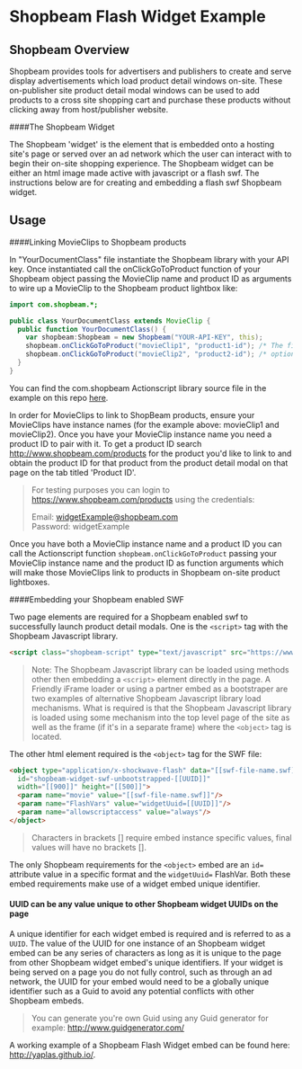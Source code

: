 Shopbeam Flash Widget Example
====================

Shopbeam Overview
-----

Shopbeam provides tools for advertisers and publishers to create and serve display advertisements which load product detail windows on-site. These on-publisher site product detail modal windows can be used to add products to a cross site shopping cart and purchase these products without clicking away from host/publisher website.

####The Shopbeam Widget

The Shopbeam 'widget' is the element that is embedded onto a hosting site's page or served over an ad network which the user can interact with to begin their on-site shopping experience. The Shopbeam widget can be either an html image made active with javascript or a flash swf. The instructions below are for creating and embedding a flash swf Shopbeam widget.

Usage
-----

####Linking MovieClips to Shopbeam products

In "YourDocumentClass" file instantiate the Shopbeam library with your API key. Once instantiated call the onClickGoToProduct function of your Shopbeam object passing the MovieClip name and product ID as arguments to wire up a MovieClip to the Shopbeam product lightbox like:

```as
import com.shopbeam.*;

public class YourDocumentClass extends MovieClip {
  public function YourDocumentClass() { 
    var shopbeam:Shopbeam = new Shopbeam("YOUR-API-KEY", this);
    shopbeam.onClickGoToProduct("movieClip1", "product1-id"); /* The first argument is a MovieClip name, the second is a product ID */
    shopbeam.onClickGoToProduct("movieClip2", "product2-id"); /* optional additional call to wire up another MovieClip */
  }
}
```

You can find the com.shopbeam Actionscript library source file in the example on this repo  [here](https://raw.githubusercontent.com/yaplas/yaplas.github.io/master/com/shopbeam/Shopbeam.as).

In order for MovieClips to link to ShopBeam products, ensure your MovieClips have instance names (for the example above: movieClip1 and movieClip2). Once you have your MovieClip instance name you need a product ID to pair with it. To get a product ID search http://www.shopbeam.com/products for the product you'd like to link to and obtain the product ID for that product from the product detail modal on that page on the tab titled 'Product ID'.

> For testing purposes you can login to https://www.shopbeam.com/products using the credentials:
>
> Email: widgetExample@shopbeam.com  
> Password: widgetExample

Once you have both a MovieClip instance name and a product ID you can call the Actionscript function `shopbeam.onClickGoToProduct` passing your MovieClip instance name and the product ID as function arguments which will make those MovieClips link to products in Shopbeam on-site product lightboxes. 

####Embedding your Shopbeam enabled SWF

Two page elements are required for a Shopbeam enabled swf to successfully launch product detail modals. One is the `<script>` tag with the Shopbeam Javascript library. 

```html
<script class="shopbeam-script" type="text/javascript" src="https://www.shopbeam.com/js/widget.loader.js" async="true"></script>
```
> Note: The Shopbeam Javascript library can be loaded using methods other then embedding a `<script>` element directly in the page. A Friendly iFrame loader or using a partner embed as a bootstraper are two examples of alternative Shopbeam Javascript library load mechanisms. What is required is that the Shopbeam Javascript library is loaded using some mechanism into the top level page of the site as well as the frame (if it's in a separate frame) where the `<object>` tag is located. 

The other html element required is the `<object>` tag for the SWF file:

```html
<object type="application/x-shockwave-flash" data="[[swf-file-name.swf]]"
  id="shopbeam-widget-swf-unbootstrapped-[[UUID]]"
  width="[[900]]" height="[[500]]">
  <param name="movie" value="[[swf-file-name.swf]]"/>
  <param name="FlashVars" value="widgetUuid=[[UUID]]"/>
  <param name="allowscriptaccess" value="always"/>
</object>
```

> Characters in brackets [] require embed instance specific values, final values will have no brackets []. 

The only Shopbeam requirements for the `<object>` embed are an `id=` attribute value in a specific format and the `widgetUuid=` FlashVar. Both these embed requirements make use of a widget embed unique identifier.

#### UUID can be any value unique to other Shopbeam widget UUIDs on the page

A unique identifier for each widget embed is required and is referred to as a `UUID`. The value of the UUID for one instance of an Shopbeam widget embed can be any series of characters as long as it is unique to the page from other Shopbeam widget embed's unique identifiers. If your widget is being served on a page you do not fully control, such as through an ad network, the UUID for your embed would need to be a globally unique identifier such as a Guid to avoid any potential conflicts with other Shopbeam embeds. 

> You can generate you're own Guid using any Guid generator for example: http://www.guidgenerator.com/


A working example of a Shopbeam Flash Widget embed can be found here: http://yaplas.github.io/.

